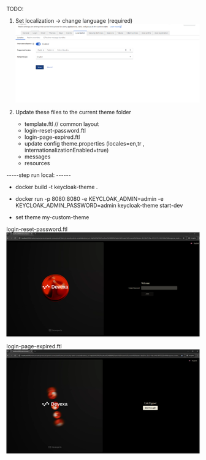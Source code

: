 TODO:

1. Set localization -> change language (required)
![alt text](image.png)

2. Update these files to the current theme folder
    - template.ftl      // common layout 
    - login-reset-password.ftl
    - login-page-expired.ftl
    - update config theme.properties (locales=en,tr  , internationalizationEnabled=true)
    - messages
    - resources





-----step run local: ------
- docker build -t keycloak-theme .
- docker run -p 8080:8080 -e KEYCLOAK_ADMIN=admin -e KEYCLOAK_ADMIN_PASSWORD=admin keycloak-theme start-dev


- set theme
 my-custom-theme

login-reset-password.ftl
![alt text](image-1.png)

login-page-expired.ftl
![alt text](image-2.png)



